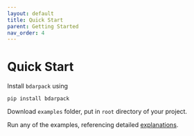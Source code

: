 ```yaml
---
layout: default
title: Quick Start
parent: Getting Started
nav_order: 4
---
```


# Quick Start

Install `bdarpack` using
```
pip install bdarpack
```

Download `examples` folder, put in `root` directory of your project.

Run any of the examples, referencing detailed [explanations](../gettingStarted/examples/index).